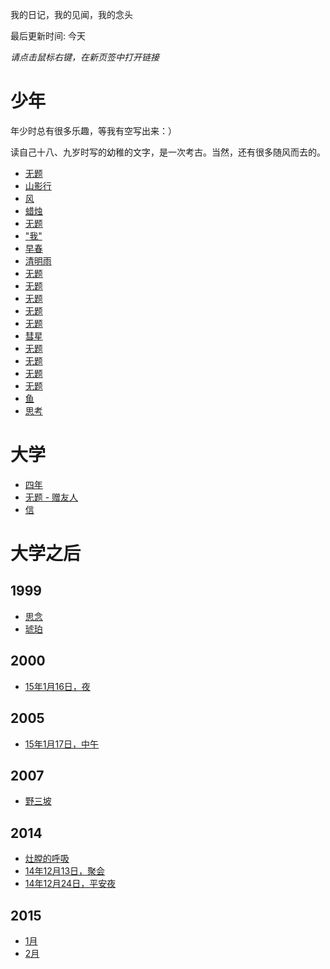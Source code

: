 
我的日记，我的见闻，我的念头

最后更新时间: 今天

*请点击鼠标右键，在新页签中打开链接*


# 少年

年少时总有很多乐趣，等我有空写出来：）

读自己十八、九岁时写的幼稚的文字，是一次考古。当然，还有很多随风而去的。

- [无题](https://github.com/majianjun/stories/blob/master/misc/hs03.md)
- [山影行](https://github.com/majianjun/stories/blob/master/misc/hs04.md)
- [风](https://github.com/majianjun/stories/blob/master/misc/hs06.md)
- [蜡烛](https://github.com/majianjun/stories/blob/master/misc/hs07.md)
- [无题](https://github.com/majianjun/stories/blob/master/misc/hs09.md)
- ["我"](https://github.com/majianjun/stories/blob/master/misc/hs10.md)
- [早春](https://github.com/majianjun/stories/blob/master/misc/hs11.md)
- [清明雨](https://github.com/majianjun/stories/blob/master/misc/hs12.md)
- [无题](https://github.com/majianjun/stories/blob/master/misc/hs13.md)
- [无题](https://github.com/majianjun/stories/blob/master/misc/hs14.md)
- [无题](https://github.com/majianjun/stories/blob/master/misc/hs19.md)
- [无题](https://github.com/majianjun/stories/blob/master/misc/hs20.md)
- [无题](https://github.com/majianjun/stories/blob/master/misc/hs21.md)
- [彗星](https://github.com/majianjun/stories/blob/master/misc/hs23.md)
- [无题](https://github.com/majianjun/stories/blob/master/misc/hs24.md)
- [无题](https://github.com/majianjun/stories/blob/master/misc/hs25.md)
- [无题](https://github.com/majianjun/stories/blob/master/misc/hs26.md)
- [无题](https://github.com/majianjun/stories/blob/master/misc/hs28.md)
- [鱼](https://github.com/majianjun/stories/blob/master/misc/fish.md)
- [思考](https://github.com/majianjun/stories/blob/master/misc/idea01.md)


# 大学

- [四年](https://github.com/majianjun/stories/blob/master/misc/four_years.md)
- [无题 - 赠友人](https://github.com/majianjun/stories/blob/master/misc/plum.md)
- [信](https://github.com/majianjun/stories/blob/master/misc/letters01.md)

# 大学之后

## 1999

- [思念](https://github.com/majianjun/stories/blob/master/misc/1999_08_15.md)
- [琥珀](https://github.com/majianjun/stories/blob/master/misc/amber.md)

## 2000

- [15年1月16日，夜](https://github.com/majianjun/stories/blob/master/2015/2015_01_16_23.md)

## 2005

- [15年1月17日，中午](https://github.com/majianjun/stories/blob/master/2005/2015_01_17_11.md)

## 2007

- [野三坡](https://github.com/majianjun/stories/blob/master/2007/2015_01_17_11.md)

## 2014

- [灶膛的呼吸](https://github.com/majianjun/stories/blob/master/2014/2014_winter.md)
- [14年12月13日，聚会](https://github.com/majianjun/stories/blob/master/2014/2014_12_13_10.md)
- [14年12月24日，平安夜](https://github.com/majianjun/stories/blob/master/2014/2014_12_24.md)

## 2015

- [1月](https://github.com/majianjun/stories/blob/master/2015/01/README.md)
- [2月](https://github.com/majianjun/stories/blob/master/2015/02/README.md)